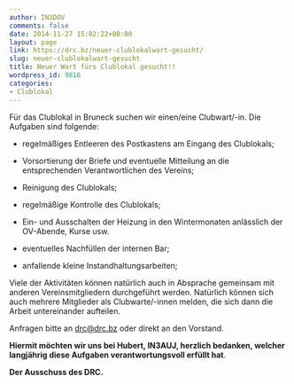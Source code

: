 ```yaml
---
author: IN3DOV
comments: false
date: 2014-11-27 15:02:22+00:00
layout: page
link: https://drc.bz/neuer-clublokalwart-gesucht/
slug: neuer-clublokalwart-gesucht
title: Neuer Wart fürs Clublokal gesucht!!
wordpress_id: 9816
categories:
- Clublokal
---
```


Für das Clublokal in Bruneck suchen wir einen/eine Clubwart/-in. Die Aufgaben sind folgende:

- regelmäßiges Entleeren des Postkastens am Eingang des Clublokals;

- Vorsortierung der Briefe und eventuelle Mitteilung an die entsprechenden Verantwortlichen des Vereins;

- Reinigung des Clublokals;

- regelmäßige Kontrolle des Clublokals;

- Ein- und Ausschalten der Heizung in den Wintermonaten anlässlich der OV-Abende, Kurse usw.

- eventuelles Nachfüllen der internen Bar;

- anfallende kleine Instandhaltungsarbeiten;

Viele der Aktivitäten können natürlich auch in Absprache gemeinsam mit anderen Vereinsmitgliedern durchgeführt werden. Natürlich können sich auch mehrere Mitglieder als Clubwarte/-innen melden, die sich dann die Arbeit untereinander aufteilen.

Anfragen bitte an [drc@drc.bz](mailto:drc@drc.bz) oder direkt an den Vorstand.

**Hiermit möchten wir uns bei Hubert, IN3AUJ, herzlich bedanken, welcher langjährig diese Aufgaben verantwortungsvoll erfüllt hat**.


**Der Ausschuss des DRC.**





